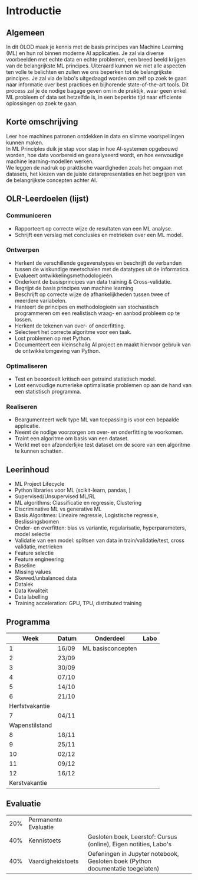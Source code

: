 # Introductie

## Algemeen
In dit OLOD maak je kennis met de basis principes van Machine Learning (ML)
en hun rol binnen moderne AI applicaties. Je zal via diverse voorbeelden met echte data en
echte problemen, een breed beeld krijgen van de belangrijkste ML principes.
Uiteraard kunnen we niet alle aspecten ten volle te belichten en zullen we ons beperken tot de
belangrijkste principes. Je zal via de labo's uitgedaagd worden om zelf op zoek te gaan naar informatie
over best practices en bijhorende state-of-the-art tools. Dit process zal je de nodige bagage geven
om in de praktijk, waar geen enkel ML probleem of data set hetzelfde is, in een beperkte tijd naar
efficiente oplossingen op zoek te gaan.

## Korte omschrijving
Leer hoe machines patronen ontdekken in data en slimme voorspellingen kunnen maken.  
In ML Principles duik je stap voor stap in hoe AI-systemen opgebouwd worden, hoe data voorbereid en geanalyseerd wordt, en hoe eenvoudige machine
learning-modellen werken.  
We leggen de nadruk op praktische vaardigheden zoals het omgaan met datasets, het kiezen van de juiste datarepresentaties en het begrijpen van de
belangrijkste concepten achter AI.
## OLR-Leerdoelen (lijst)
### Communiceren
- Rapporteert op correcte wijze de resultaten van een ML analyse.
- Schrijft een verslag met conclusies en metrieken over een ML model.
### Ontwerpen
- Herkent de verschillende gegevenstypes en beschrijft de verbanden tussen de wiskundige meetschalen met de datatypes uit de informatica.
- Evalueert ontwikkelingsmethodologieën.
- Onderkent de basisprincipes van data training & Cross-validatie.
- Begrijpt de basis principes van machine learning
- Beschrijft op correcte wijze de afhankelijkheden tussen twee of meerdere variabelen.
- Hanteert de principes en methodologieën van stochastisch programmeren om een realistisch vraag- en aanbod probleem op te lossen.
- Herkent de tekenen van over- of onderfitting.
- Selecteert het correcte algoritme voor een taak.
- Lost problemen op met Python.
- Documenteert een kleinschalig AI project en maakt hiervoor gebruik van de ontwikkelomgeving van Python.
### Optimaliseren
- Test en beoordeelt kritisch een getraind statistisch model.
- Lost eenvoudige numerieke optimalisatie problemen op aan de hand van een statistisch programma.
### Realiseren
- Beargumenteert welk type ML van toepassing is voor een bepaalde applicatie.
- Neemt de nodige voorzorgen om over- en onderfitting te voorkomen.
- Traint een algoritme om basis van een dataset.
- Werkt met een afzonderlijke test dataset om de score van een algoritme te kunnen schatten.
## Leerinhoud
- ML Project Lifecycle
- Python libraries voor ML (scikit-learn, pandas, )
- Supervised/Unsupervised ML/RL
- ML algorithms: Classificatie en regressie, Clustering
- Discriminative ML vs generative ML
- Basis Algoritmes: Lineaire regressie, Logistische regressie, Beslissingsbomen
- Onder- en overfitten: bias vs variantie, regularisatie, hyperparameters, model selectie
- Validatie van een model: splitsen van data in train/validatie/test, cross validatie, metrieken
- Feature selectie
- Feature engineering
- Baseline
- Missing values
- Skewed/unbalanced data
- Datalek
- Data Kwaliteit
- Data labelling
- Training acceleration: GPU, TPU, distributed training

## Programma
| Week  | Datum | Onderdeel | Labo |
|-------|-------|-----------|----------|
| 1     | 16/09 | ML basisconcepten   |      |
| 2     | 23/09 |      |      |
| 3     | 30/09 |      |      |
| 4     | 07/10 |      |      |
| 5     | 14/10 |      |      |
| 6     | 21/10 |      |      |
| Herfstvakantie
| 7     | 04/11 |      |      |
| Wapenstilstand
| 8     | 18/11 |      |      |
| 9     | 25/11 |      |      |
| 10    | 02/12 |      |      |
| 11    | 09/12 |      |      |
| 12    | 16/12 |      |      |
| Kerstvakantie

## Evaluatie
|   |   |   |
|---|---|---|
| 20% | Permanente Evaluatie |  |
| 40% | Kennistoets | Gesloten boek, Leerstof: Cursus (online), Eigen notities, Labo's |
| 40% | Vaardigheidstoets | Oefeningen in Jupyter notebook, Gesloten boek (Python documentatie toegelaten) |